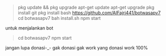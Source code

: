 >pkg update && pkg upgrade
>apt-get update
>apt-get upgrade
>pkg install git
>pkg install bash
>https://github.com/AlFajri441/botwasapv7
>cd botwasapv7
>bah install.sh
>npm start

untuk menjalankan bot
>cd botwasapv7
>npm start

jangan lupa donasi-_-
gak donasi gak work
yang donasi work 100%
